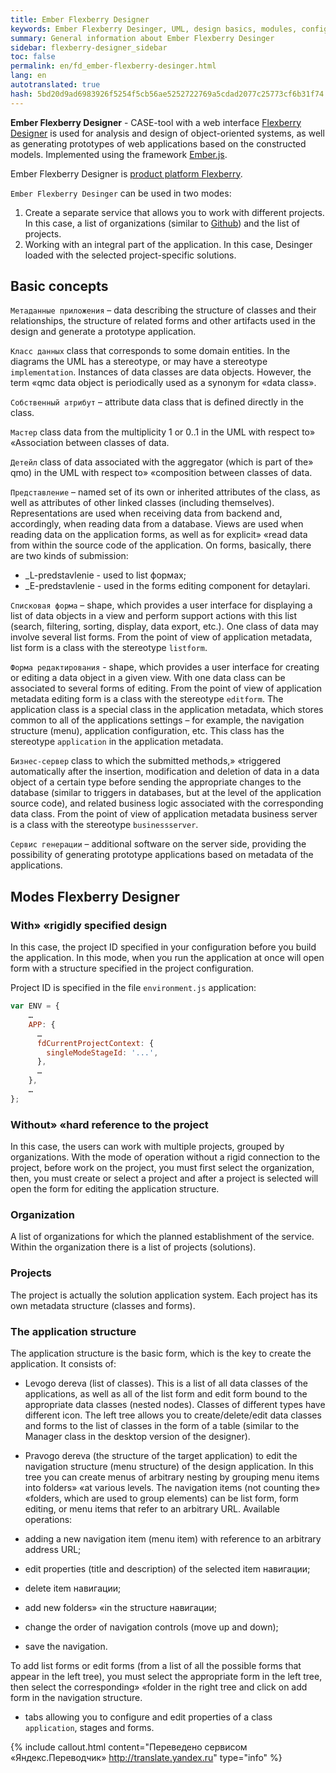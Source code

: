 ```yaml
---
title: Ember Flexberry Designer
keywords: Ember Flexberry Desinger, UML, design basics, modules, configure
summary: General information about Ember Flexberry Desinger
sidebar: flexberry-designer_sidebar
toc: false
permalink: en/fd_ember-flexberry-desinger.html
lang: en
autotranslated: true
hash: 5bd20d9ad6983926f5254f5cb56ae5252722769a5cdad2077c25773cf6b31f74
---
```


**Ember Flexberry Designer** - CASE-tool with a web interface [Flexberry Designer](fd_landing_page.html) is used for analysis and design of object-oriented systems, as well as generating prototypes of web applications based on the constructed models. Implemented using the framework [Ember.js](https://ru.wikipedia.org/wiki/Ember.js).

Ember Flexberry Designer is [product platform Flexberry](fp_landing_page.html).

`Ember Flexberry Desinger` can be used in two modes:

1. Create a separate service that allows you to work with different projects. In this case, a list of organizations (similar to [Github](https://github.com)) and the list of projects.
2. Working with an integral part of the application. In this case, Desinger loaded with the selected project-specific solutions.

## Basic concepts

`Метаданные приложения` – data describing the structure of classes and their relationships, the structure of related forms and other artifacts used in the design and generate a prototype application.

`Класс данных` class that corresponds to some domain entities. In the diagrams the UML has a stereotype, or may have a stereotype `implementation`. Instances of data classes are data objects. However, the term «qmc data object is periodically used as a synonym for «data class».

`Собственный атрибут` – attribute data class that is defined directly in the class.

`Мастер` class data from the multiplicity 1 or 0..1 in the UML with respect to» «Association between classes of data.

`Детейл` class of data associated with the aggregator (which is part of the» qmo) in the UML with respect to» «composition between classes of data.

`Представление` – named set of its own or inherited attributes of the class, as well as attributes of other linked classes (including themselves). Representations are used when receiving data from backend and, accordingly, when reading data from a database. Views are used when reading data on the application forms, as well as for explicit» «read data from within the source code of the application. On forms, basically, there are two kinds of submission:

* _L-predstavlenie - used to list формах;
* _E-predstavlenie - used in the forms editing component for detaylari.

`Списковая форма` – shape, which provides a user interface for displaying a list of data objects in a view and perform support actions with this list (search, filtering, sorting, display, data export, etc.). One class of data may involve several list forms. From the point of view of application metadata, list form is a class with the stereotype `listform`.

`Форма редактирования` - shape, which provides a user interface for creating or editing a data object in a given view. With one data class can be associated to several forms of editing. From the point of view of application metadata editing form is a class with the stereotype `editform`.
The application class is a special class in the application metadata, which stores common to all of the applications settings – for example, the navigation structure (menu), application configuration, etc. This class has the stereotype `application` in the application metadata.

`Бизнес-сервер` class to which the submitted methods,» «triggered automatically after the insertion, modification and deletion of data in a data object of a certain type before sending the appropriate changes to the database (similar to triggers in databases, but at the level of the application source code), and related business logic associated with the corresponding data class. From the point of view of application metadata business server is a class with the stereotype `businessserver`.

`Сервис генерации` – additional software on the server side, providing the possibility of generating prototype applications based on metadata of the applications.

## Modes Flexberry Designer

### With» «rigidly specified design

In this case, the project ID specified in your configuration before you build the application. In this mode, when you run the application at once will open form with a structure specified in the project configuration.

Project ID is specified in the file `environment.js` application:

```javascript
var ENV = {    
    …
    APP: {
      …
      fdCurrentProjectContext: {
        singleModeStageId: '...',
      },
      …
    },
    …
};
```

### Without» «hard reference to the project

In this case, the users can work with multiple projects, grouped by organizations.
With the mode of operation without a rigid connection to the project, before work on the project, you must first select the organization, then, you must create or select a project and after a project is selected will open the form for editing the application structure.

### Organization

A list of organizations for which the planned establishment of the service. Within the organization there is a list of projects (solutions).

### Projects

The project is actually the solution application system. Each project has its own metadata structure (classes and forms).

### The application structure

The application structure is the basic form, which is the key to create the application. It consists of:

* Levogo dereva (list of classes). This is a list of all data classes of the applications, as well as all of the list form and edit form bound to the appropriate data classes (nested nodes). Classes of different types have different icon. The left tree allows you to create/delete/edit data classes and forms to the list of classes in the form of a table (similar to the Manager class in the desktop version of the designer).
* Pravogo dereva (the structure of the target application) to edit the navigation structure (menu structure) of the design application. In this tree you can create menus of arbitrary nesting by grouping menu items into folders» «at various levels. The navigation items (not counting the» «folders, which are used to group elements) can be list form, form editing, or menu items that refer to an arbitrary URL. Available operations:

* adding a new navigation item (menu item) with reference to an arbitrary address URL;
* edit properties (title and description) of the selected item навигации;
* delete item навигации;
* add new folders» «in the structure навигации;
* change the order of navigation controls (move up and down);
* save the navigation.

To add list forms or edit forms (from a list of all the possible forms that appear in the left tree), you must select the appropriate form in the left tree, then select the corresponding» «folder in the right tree and click on add form in the navigation structure.
* tabs allowing you to configure and edit properties of a class `application`, stages and forms.



{% include callout.html content="Переведено сервисом «Яндекс.Переводчик» <http://translate.yandex.ru>" type="info" %}